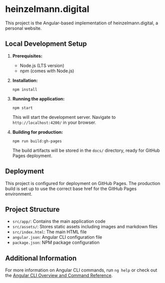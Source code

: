 # heinzelmann.digital

This project is the Angular-based implementation of heinzelmann.digital, a personal website.

## Local Development Setup

1. **Prerequisites:**
   - Node.js (LTS version)
   - npm (comes with Node.js)

2. **Installation:**
   ```
   npm install
   ```

3. **Running the application:**
   ```
   npm start
   ```
   This will start the development server. Navigate to `http://localhost:4200/` in your browser.

4. **Building for production:**
   ```
   npm run build:gh-pages
   ```
   The build artifacts will be stored in the `docs/` directory, ready for GitHub Pages deployment.

## Deployment

This project is configured for deployment on GitHub Pages. The production build is set up to use the correct base href for the GitHub Pages environment.

## Project Structure

- `src/app/`: Contains the main application code
- `src/assets/`: Stores static assets including images and markdown files
- `src/index.html`: The main HTML file
- `angular.json`: Angular CLI configuration file
- `package.json`: NPM package configuration

## Additional Information

For more information on Angular CLI commands, run `ng help` or check out the [Angular CLI Overview and Command Reference](https://angular.io/cli).

